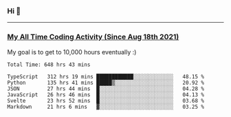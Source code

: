 ### Hi 🙂

---

### <a href="https://wakatime.com/@Eroxl">My All Time Coding Activity (Since Aug 18th 2021)</a>
My goal is to get to 10,000 hours eventually :)
<!--START_SECTION:waka-->

```text
Total Time: 648 hrs 43 mins

TypeScript   312 hrs 19 mins ████████████░░░░░░░░░░░░░   48.15 %
Python       135 hrs 41 mins █████▒░░░░░░░░░░░░░░░░░░░   20.92 %
JSON         27 hrs 44 mins  █░░░░░░░░░░░░░░░░░░░░░░░░   04.28 %
JavaScript   26 hrs 46 mins  █░░░░░░░░░░░░░░░░░░░░░░░░   04.13 %
Svelte       23 hrs 52 mins  █░░░░░░░░░░░░░░░░░░░░░░░░   03.68 %
Markdown     21 hrs 6 mins   ▓░░░░░░░░░░░░░░░░░░░░░░░░   03.25 %
```

<!--END_SECTION:waka-->
